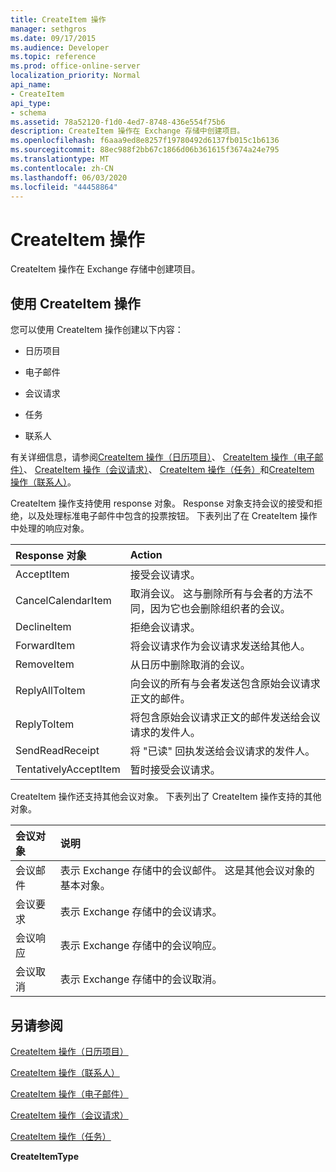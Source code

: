 ```yaml
---
title: CreateItem 操作
manager: sethgros
ms.date: 09/17/2015
ms.audience: Developer
ms.topic: reference
ms.prod: office-online-server
localization_priority: Normal
api_name:
- CreateItem
api_type:
- schema
ms.assetid: 78a52120-f1d0-4ed7-8748-436e554f75b6
description: CreateItem 操作在 Exchange 存储中创建项目。
ms.openlocfilehash: f6aaa9ed8e8257f19780492d6137fb015c1b6136
ms.sourcegitcommit: 88ec988f2bb67c1866d06b361615f3674a24e795
ms.translationtype: MT
ms.contentlocale: zh-CN
ms.lasthandoff: 06/03/2020
ms.locfileid: "44458864"
---
```

# <a name="createitem-operation"></a>CreateItem 操作

CreateItem 操作在 Exchange 存储中创建项目。
  
## <a name="using-the-createitem-operation"></a>使用 CreateItem 操作

您可以使用 CreateItem 操作创建以下内容：
  
- 日历项目
    
- 电子邮件
    
- 会议请求
    
- 任务
    
- 联系人
    
有关详细信息，请参阅[CreateItem 操作（日历项目）](createitem-operation-calendar-item.md)、 [CreateItem 操作（电子邮件）](createitem-operation-email-message.md)、 [CreateItem 操作（会议请求）](createitem-operation-meeting-request.md)、 [CreateItem 操作（任务）](createitem-operation-task.md)和[CreateItem 操作（联系人）](createitem-operation-contact.md)。
  
CreateItem 操作支持使用 response 对象。 Response 对象支持会议的接受和拒绝，以及处理标准电子邮件中包含的投票按钮。 下表列出了在 CreateItem 操作中处理的响应对象。
  
|**Response 对象**|**Action**|
|:-----|:-----|
|AcceptItem  <br/> |接受会议请求。  <br/> |
|CancelCalendarItem  <br/> |取消会议。 这与删除所有与会者的方法不同，因为它也会删除组织者的会议。  <br/> |
|DeclineItem  <br/> |拒绝会议请求。  <br/> |
|ForwardItem  <br/> |将会议请求作为会议请求发送给其他人。  <br/> |
|RemoveItem  <br/> |从日历中删除取消的会议。  <br/> |
|ReplyAllToItem  <br/> |向会议的所有与会者发送包含原始会议请求正文的邮件。  <br/> |
|ReplyToItem  <br/> |将包含原始会议请求正文的邮件发送给会议请求的发件人。  <br/> |
|SendReadReceipt  <br/> |将 "已读" 回执发送给会议请求的发件人。  <br/> |
|TentativelyAcceptItem  <br/> |暂时接受会议请求。  <br/> |
   
CreateItem 操作还支持其他会议对象。 下表列出了 CreateItem 操作支持的其他对象。
  
|**会议对象**|**说明**|
|:-----|:-----|
|会议邮件  <br/> |表示 Exchange 存储中的会议邮件。 这是其他会议对象的基本对象。  <br/> |
|会议要求  <br/> |表示 Exchange 存储中的会议请求。  <br/> |
|会议响应  <br/> |表示 Exchange 存储中的会议响应。  <br/> |
|会议取消  <br/> |表示 Exchange 存储中的会议取消。  <br/> |
   
## <a name="see-also"></a>另请参阅



[CreateItem 操作（日历项目）](createitem-operation-calendar-item.md)
  
[CreateItem 操作（联系人）](createitem-operation-contact.md)
  
[CreateItem 操作（电子邮件）](createitem-operation-email-message.md)
  
[CreateItem 操作（会议请求）](createitem-operation-meeting-request.md)
  
[CreateItem 操作（任务）](createitem-operation-task.md)
  
 **CreateItemType**

